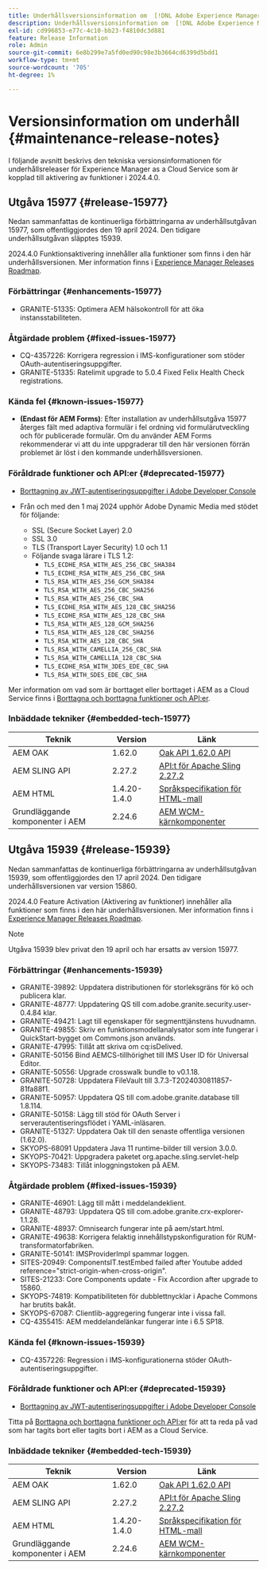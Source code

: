 ```yaml
---
title: Underhållsversionsinformation om  [!DNL Adobe Experience Manager] as a Cloud Service som är kopplad till 2024.4.0-funktionsaktivering.
description: Underhållsversionsinformation om  [!DNL Adobe Experience Manager] as a Cloud Service som är kopplad till 2024.4.0-funktionsaktivering.
exl-id: cd996853-e77c-4c10-bb23-f4810dc3d881
feature: Release Information
role: Admin
source-git-commit: 6e8b299e7a5fd0ed90c98e3b3664cd6399d5bdd1
workflow-type: tm+mt
source-wordcount: '705'
ht-degree: 1%

---
```


# Versionsinformation om underhåll {#maintenance-release-notes}

I följande avsnitt beskrivs den tekniska versionsinformationen för underhållsreleaser för Experience Manager as a Cloud Service som är kopplad till aktivering av funktioner i 2024.4.0.

## Utgåva 15977 {#release-15977}

Nedan sammanfattas de kontinuerliga förbättringarna av underhållsutgåvan 15977, som offentliggjordes den 19 april 2024. Den tidigare underhållsutgåvan släpptes 15939.

2024.4.0 Funktionsaktivering innehåller alla funktioner som finns i den här underhållsversionen. Mer information finns i [Experience Manager Releases Roadmap](https://experienceleague.adobe.com/docs/experience-manager-release-information/aem-release-updates/update-releases-roadmap.html).

### Förbättringar {#enhancements-15977}

* GRANITE-51335: Optimera AEM hälsokontroll för att öka instansstabiliteten.

### Åtgärdade problem {#fixed-issues-15977}

* CQ-4357226: Korrigera regression i IMS-konfigurationer som stöder OAuth-autentiseringsuppgifter.
* GRANITE-51335: Ratelimit upgrade to 5.0.4 Fixed Felix Health Check registrations.

### Kända fel {#known-issues-15977}

* **(Endast för AEM Forms)**: Efter installation av underhållsutgåva 15977 återges fält med adaptiva formulär i fel ordning vid formulärutveckling och för publicerade formulär. Om du använder AEM Forms rekommenderar vi att du inte uppgraderar till den här versionen förrän problemet är löst i den kommande underhållsversionen.

### Föråldrade funktioner och API:er {#deprecated-15977}

* [Borttagning av JWT-autentiseringsuppgifter i Adobe Developer Console](/help/security/jwt-credentials-deprecation-in-adobe-developer-console.md)

* Från och med den 1 maj 2024 upphör Adobe Dynamic Media med stödet för följande:

   * SSL (Secure Socket Layer) 2.0
   * SSL 3.0
   * TLS (Transport Layer Security) 1.0 och 1.1
   * Följande svaga lärare i TLS 1.2:
      * `TLS_ECDHE_RSA_WITH_AES_256_CBC_SHA384`
      * `TLS_ECDHE_RSA_WITH_AES_256_CBC_SHA`
      * `TLS_RSA_WITH_AES_256_GCM_SHA384`
      * `TLS_RSA_WITH_AES_256_CBC_SHA256`
      * `TLS_RSA_WITH_AES_256_CBC_SHA`
      * `TLS_ECDHE_RSA_WITH_AES_128_CBC_SHA256`
      * `TLS_ECDHE_RSA_WITH_AES_128_CBC_SHA`
      * `TLS_RSA_WITH_AES_128_GCM_SHA256`
      * `TLS_RSA_WITH_AES_128_CBC_SHA256`
      * `TLS_RSA_WITH_AES_128_CBC_SHA`
      * `TLS_RSA_WITH_CAMELLIA_256_CBC_SHA`
      * `TLS_RSA_WITH_CAMELLIA_128_CBC_SHA`
      * `TLS_ECDHE_RSA_WITH_3DES_EDE_CBC_SHA`
      * `TLS_RSA_WITH_SDES_EDE_CBC_SHA`

Mer information om vad som är borttaget eller borttaget i AEM as a Cloud Service finns i [Borttagna och borttagna funktioner och API:er](/help/release-notes/deprecated-removed-features.md).

### Inbäddade tekniker {#embedded-tech-15977}

| Teknik | Version | Länk |
|---|---|---|
| AEM OAK | 1.62.0 | [Oak API 1.62.0 API](https://www.javadoc.io/doc/org.apache.jackrabbit/oak-api/1.62.0/index.html) |
| AEM SLING API | 2.27.2 | [API:t för Apache Sling 2.27.2 ](https://www.javadoc.io/doc/org.apache.sling/org.apache.sling.api/latest/index.html) |
| AEM HTML | 1.4.20-1.4.0 | [Språkspecifikation för HTML-mall](https://github.com/adobe/htl-spec) |
| Grundläggande komponenter i AEM | 2.24.6 | [AEM WCM-kärnkomponenter](https://github.com/adobe/aem-core-wcm-components) |

## Utgåva 15939 {#release-15939}

Nedan sammanfattas de kontinuerliga förbättringarna av underhållsutgåvan 15939, som offentliggjordes den 17 april 2024. Den tidigare underhållsversionen var version 15860.

2024.4.0 Feature Activation (Aktivering av funktioner) innehåller alla funktioner som finns i den här underhållsversionen. Mer information finns i [Experience Manager Releases Roadmap](https://experienceleague.adobe.com/docs/experience-manager-release-information/aem-release-updates/update-releases-roadmap.html).

>[!NOTE]
>
>Utgåva 15939 blev privat den 19 april och har ersatts av version 15977.

### Förbättringar {#enhancements-15939}

* GRANITE-39892: Uppdatera distributionen för storleksgräns för kö och publicera klar.
* GRANITE-48777: Uppdatering QS till com.adobe.granite.security.user-0.4.84 klar.
* GRANITE-49421: Lagt till egenskaper för segmenttjänstens huvudnamn.
* GRANITE-49855: Skriv en funktionsmodellanalysator som inte fungerar i QuickStart-bygget om Commons.json används.
* GRANITE-47995: Tillåt att skriva om cq:isDelived.
* GRANITE-50156 Bind AEMCS-tillhörighet till IMS User ID för Universal Editor.
* GRANITE-50556: Upgrade crosswalk bundle to v0.1.18.
* GRANITE-50728: Uppdatera FileVault till 3.7.3-T2024030811857-81fa88f1.
* GRANITE-50957: Uppdatera QS till com.adobe.granite.database till 1.8.114.
* GRANITE-50158: Lägg till stöd för OAuth Server i serverautentiseringsflödet i YAML-inläsaren.
* GRANITE-51327: Uppdatera Oak till den senaste offentliga versionen (1.62.0).
* SKYOPS-68091 Uppdatera Java 11 runtime-bilder till version 3.0.0.
* SKYOPS-70421: Uppgradera paketet org.apache.sling.servlet-help
* SKYOPS-73483: Tillåt inloggningstoken på AEM.

### Åtgärdade problem {#fixed-issues-15939}

* GRANITE-46901: Lägg till mått i meddelandeklient.
* GRANITE-48793: Uppdatera QS till com.adobe.granite.crx-explorer-1.1.28.
* GRANITE-48937: Omnisearch fungerar inte på aem/start.html.
* GRANITE-49638: Korrigera felaktig innehållstypskonfiguration för RUM-transformatorfabriken.
* GRANITE-50141: IMSProviderImpl spammar loggen.
* SITES-20949: ComponentsIT.testEmbed failed after Youtube added reference=&quot;strict-origin-when-cross-origin&quot;.
* SITES-21233: Core Components update - Fix Accordion after upgrade to 15860.
* SKYOPS-74819: Kompatibiliteten för dubblettnycklar i Apache Commons har brutits bakåt.
* SKYOPS-67087: Clientlib-aggregering fungerar inte i vissa fall.
* CQ-4355415: AEM meddelandelänkar fungerar inte i 6.5 SP18.

### Kända fel {#known-issues-15939}

* CQ-4357226: Regression i IMS-konfigurationerna stöder OAuth-autentiseringsuppgifter.

### Föråldrade funktioner och API:er {#deprecated-15939}

* [Borttagning av JWT-autentiseringsuppgifter i Adobe Developer Console](/help/security/jwt-credentials-deprecation-in-adobe-developer-console.md)

Titta på [Borttagna och borttagna funktioner och API:er](/help/release-notes/deprecated-removed-features.md) för att ta reda på vad som har tagits bort eller tagits bort i AEM as a Cloud Service.

### Inbäddade tekniker {#embedded-tech-15939}

| Teknik | Version | Länk |
|---|---|---|
| AEM OAK | 1.62.0 | [Oak API 1.62.0 API](https://www.javadoc.io/doc/org.apache.jackrabbit/oak-api/1.62.0/index.html) |
| AEM SLING API | 2.27.2 | [API:t för Apache Sling 2.27.2 ](https://www.javadoc.io/doc/org.apache.sling/org.apache.sling.api/latest/index.html) |
| AEM HTML | 1.4.20-1.4.0 | [Språkspecifikation för HTML-mall](https://github.com/adobe/htl-spec) |
| Grundläggande komponenter i AEM | 2.24.6 | [AEM WCM-kärnkomponenter](https://github.com/adobe/aem-core-wcm-components) |
